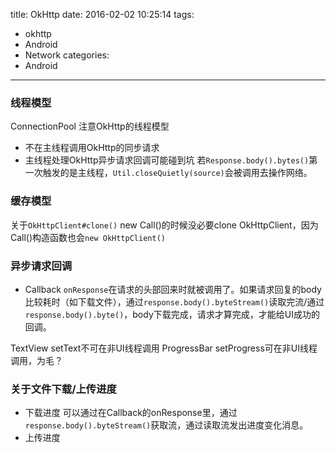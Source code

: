 title: OkHttp
date: 2016-02-02 10:25:14
tags:
- okhttp
- Android
- Network
categories:
- Android
---

### 线程模型
ConnectionPool
注意OkHttp的线程模型
- 不在主线程调用OkHttp的同步请求
- 主线程处理OkHttp异步请求回调可能碰到坑
若`Response.body().bytes()`第一次触发的是主线程，`Util.closeQuietly(source)`会被调用去操作网络。

<!-- more -->

### 缓存模型

关于`OkHttpClient#clone()`
new Call()的时候没必要clone OkHttpClient，因为Call()构造函数也会`new OkHttpClient()`

### 异步请求回调
- Callback 
`onResponse`在请求的头部回来时就被调用了。如果请求回复的body比较耗时（如下载文件），通过`response.body().byteStream()`读取完流/通过`response.body().byte()`，body下载完成，请求才算完成，才能给UI成功的回调。

TextView setText不可在非UI线程调用
ProgressBar setProgress可在非UI线程调用，为毛？


### 关于文件下载/上传进度
- 下载进度
可以通过在Callback的onResponse里，通过`response.body().byteStream()`获取流，通过读取流发出进度变化消息。
- 上传进度

